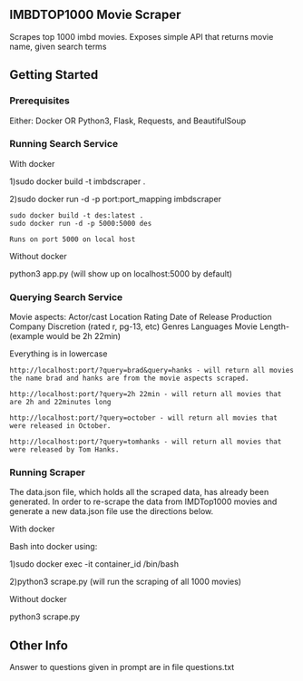 ## IMBDTOP1000 Movie Scraper

Scrapes top 1000 imbd movies. 
Exposes simple API that returns movie name, given search terms

## Getting Started

### Prerequisites

Either:
Docker
OR 
Python3, Flask, Requests, and BeautifulSoup


### Running Search Service

With docker

1)sudo docker build -t imbdscraper .

2)sudo docker run -d -p port:port_mapping imbdscraper


```
sudo docker build -t des:latest .
sudo docker run -d -p 5000:5000 des

Runs on port 5000 on local host
```

Without docker

python3 app.py (will show up on localhost:5000 by default)


### Querying Search Service
Movie aspects:
Actor/cast
Location
Rating
Date of Release
Production Company
Discretion (rated r, pg-13, etc)
Genres
Languages
Movie Length- (example would be 2h 22min)

Everything is in lowercase


```
http://localhost:port/?query=brad&query=hanks - will return all movies the name brad and hanks are from the movie aspects scraped.

http://localhost:port/?query=2h 22min - will return all movies that are 2h and 22minutes long

http://localhost:port/?query=october - will return all movies that were released in October.

http://localhost:port/?query=tomhanks - will return all movies that were released by Tom Hanks.
```
### Running Scraper

The data.json file, which holds all the scraped data, has already been generated.
In order to re-scrape the data from IMDTop1000 movies and generate a new data.json file use the directions below.


With docker

Bash into docker using:

1)sudo docker exec -it container_id /bin/bash

2)python3 scrape.py   (will run the scraping of all 1000 movies)




Without docker

python3 scrape.py


## Other Info

Answer to questions given in prompt are in file questions.txt


